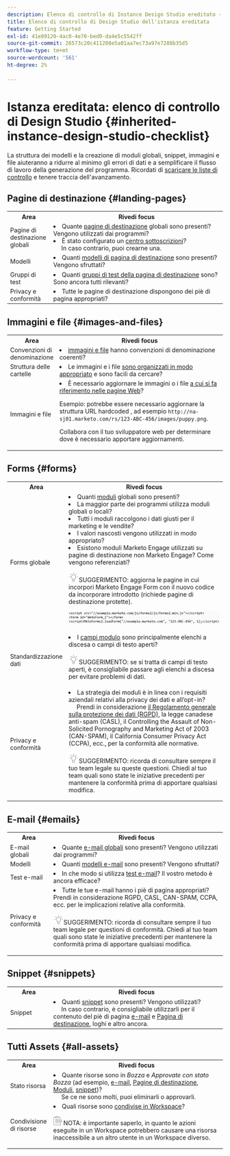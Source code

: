 ```yaml
---
description: Elenco di controllo di Instance Design Studio ereditato - Documenti Marketo - Documentazione del prodotto
title: Elenco di controllo di Design Studio dell'istanza ereditata
feature: Getting Started
exl-id: 41e89120-4ac0-4e70-bed0-da4e5c5542ff
source-git-commit: 26573c20c411208e5a01aa7ec73a97e7208b35d5
workflow-type: tm+mt
source-wordcount: '561'
ht-degree: 2%

---
```


# Istanza ereditata: elenco di controllo di Design Studio {#inherited-instance-design-studio-checklist}

La struttura dei modelli e la creazione di moduli globali, snippet, immagini e file aiuteranno a ridurre al minimo gli errori di dati e a semplificare il flusso di lavoro della generazione del programma. Ricordati di [scaricare le liste di controllo](/help/marketo/getting-started/inheriting-a-marketo-engage-instance/assets/adobe-marketo-engage-inherited-instance-admin-checklist.xlsx) e tenere traccia dell&#39;avanzamento.

## Pagine di destinazione {#landing-pages}

<table style="table-layout:auto">
 <tbody>
  <tr>
   <th style="width:20%">Area</th>
   <th>Rivedi focus</th>
  </tr>
  <tr>
   <td>Pagine di destinazione globali</td>
   <td><li>Quante <a href="/help/marketo/product-docs/demand-generation/landing-pages/understanding-landing-pages/understanding-free-form-vs-guided-landing-pages.md" target="_blank">pagine di destinazione</a> globali sono presenti? Vengono utilizzati dai programmi?</li>
   <li>È stato configurato un <a href="https://experienceleague.adobe.com/docs/marketo-learn/tutorials/lead-and-data-management/subscription-center-learn.html?lang=it" target="_blank">centro sottoscrizioni</a>?
   <br/>     In caso contrario, puoi crearne una.</li></td>
  </tr>
  <tr>
   <td>Modelli</td>
   <td><li>Quanti <a href="/help/marketo/product-docs/demand-generation/landing-pages/landing-page-templates/edit-a-marketo-landing-page-template.md" target="_blank">modelli di pagina di destinazione</a> sono presenti? Vengono sfruttati?</li></td>
  </tr>
  <tr>
   <td>Gruppi di test</td>
   <td><li>Quanti <a href="/help/marketo/product-docs/demand-generation/landing-pages/understanding-landing-pages/landing-page-test-groups.md" target="_blank">gruppi di test della pagina di destinazione</a> sono? Sono ancora tutti rilevanti?</li></td>
  </tr>
   <tr>
   <td>Privacy e conformità</td>
   <td><li>Tutte le pagine di destinazione dispongono dei piè di pagina appropriati?</li></td>
  </tr>
 </tbody>
</table>

## Immagini e file {#images-and-files}

<table style="table-layout:auto">
 <tbody>
  <tr>
   <th style="width:20%">Area</th>
   <th>Rivedi focus</th>
  </tr>
  <tr>
   <td>Convenzioni di denominazione</td>
   <td><li><a href="/help/marketo/product-docs/demand-generation/images-and-files/add-images-and-files-to-marketo.md" target="_blank">immagini e file</a> hanno convenzioni di denominazione coerenti?</li></td>
  </tr>
  <tr>
   <td>Struttura delle cartelle</td>
   <td><li>Le immagini e i file <a href="/help/marketo/product-docs/demand-generation/images-and-files/organize-your-images-and-files-using-folders.md" target="_blank">sono organizzati in modo appropriato</a> e sono facili da cercare?</li></td>
  </tr>
  <tr>
   <td>Immagini e file</td>
   <td><li>È necessario aggiornare le immagini o i file <a href="/help/marketo/product-docs/demand-generation/images-and-files/find-the-url-of-an-uploaded-image-or-file.md" target="_blank">a cui si fa riferimento nelle pagine Web</a>?
   <p>Esempio: potrebbe essere necessario aggiornare la struttura URL hardcoded <a href="https://nation.marketo.com/t5/product-documents/upcoming-changes-to-design-studio-urls/ta-p/306632#_Toc54870361" target="_blank"></a>, ad esempio <code>http://na-sj01.marketo.com/rs/123-ABC-456/images/puppy.png</code>.
   <p>Collabora con il tuo sviluppatore web per determinare dove è necessario apportare aggiornamenti.</li></td>
  </tr>
 </tbody>
</table>

## Forms {#forms}

<table style="table-layout:auto">
 <tbody>
  <tr>
   <th style="width:20%">Area</th>
   <th>Rivedi focus</th>
  </tr>
  <tr>
   <td>Forms globale</td>
   <td><li>Quanti <a href="/help/marketo/product-docs/demand-generation/forms/creating-a-form/create-a-form.md" target="_blank">moduli</a> globali sono presenti?</li>
<li>La maggior parte dei programmi utilizza moduli globali o locali?</li>
<li>Tutti i moduli raccolgono i dati giusti per il marketing e le vendite?</li>
<li>I valori nascosti vengono utilizzati in modo appropriato?</li>
<li>Esistono moduli Marketo Engage utilizzati su pagine di destinazione non Marketo Engage? Come vengono referenziati?</li>
<p><img src="assets/tip-icon.png" alt="icona di suggerimento">SUGGERIMENTO: aggiorna le pagine in cui incorpori Marketo Engage Form con il nuovo codice da incorporare introdotto (richiede pagine di destinazione protette).
<p><a href="/help/marketo/getting-started/inheriting-a-marketo-engage-instance/assets/design-studio-checklist-2.png" target="_blank"><img src="assets/design-studio-checklist-1.png" alt="miniatura codice"></a>
</td>
  </tr>
  <tr>
   <td>Standardizzazione dati</td>
   <td><li>I <a href="/help/marketo/product-docs/demand-generation/forms/form-fields/add-a-fieldset-to-a-form.md" target="_blank">campi modulo</a> sono principalmente elenchi a discesa o campi di testo aperti?</li>
<p><img src="assets/tip-icon.png" alt="icona di suggerimento">SUGGERIMENTO: se si tratta di campi di testo aperti, è consigliabile passare agli elenchi a discesa per evitare problemi di dati.</td>
  </tr>
  <tr>
   <td>Privacy e conformità</td>
   <td><li>La strategia dei moduli è in linea con i requisiti aziendali relativi alla privacy dei dati e all’opt-in?
   <br/>     Prendi in considerazione <a href="https://business.adobe.com/resources/ebooks/the-gdpr-and-the-marketer.html" target="_blank">il Regolamento generale sulla protezione dei dati (RGPD)</a>, la legge canadese anti-spam (CASL), il Controlling the Assault of Non-Solicited Pornography and Marketing Act of 2003 (CAN-SPAM), il California Consumer Privacy Act (CCPA), ecc., per la conformità alle normative.</li>
<p><img src="assets/tip-icon.png" alt="icona di suggerimento">SUGGERIMENTO: ricorda di consultare sempre il tuo team legale su queste questioni. Chiedi al tuo team quali sono state le iniziative precedenti per mantenere la conformità prima di apportare qualsiasi modifica.</td>
  </tr>
 </tbody>
</table>

## E-mail {#emails}

<table style="table-layout:auto">
 <tbody>
  <tr>
   <th style="width:20%">Area</th>
   <th>Rivedi focus</th>
  </tr>
  <tr>
   <td>E-mail globali</td>
   <td><li>Quante <a href="/help/marketo/product-docs/email-marketing/general/creating-an-email/create-an-email.md" target="_blank">e-mail globali</a> sono presenti? Vengono utilizzati dai programmi?</li></td>
  </tr>
  <tr>
   <td>Modelli</td>
   <td><li>Quanti <a href="/help/marketo/product-docs/email-marketing/general/email-editor-2/create-an-email-template.md" target="_blank">modelli e-mail</a> sono presenti? Vengono sfruttati?</li></td>
  </tr>
  <tr>
   <td>Test e-mail</td>
   <td><li>In che modo si utilizza <a href="/help/marketo/product-docs/email-marketing/email-programs/email-program-actions/email-test-a-b-test/understanding-email-testing-options.md" target="_blank">test e-mail</a>? Il vostro metodo è ancora efficace?</li></td>
  </tr>
  </tr>
  <tr>
   <td>Privacy e conformità</td>
   <td><li>Tutte le tue e-mail hanno i piè di pagina appropriati? Prendi in considerazione RGPD, CASL, CAN-SPAM, CCPA, ecc. per le implicazioni relative alla conformità.</li>
<p><img src="assets/tip-icon.png" alt="icona di suggerimento">SUGGERIMENTO: ricorda di consultare sempre il tuo team legale per questioni di conformità. Chiedi al tuo team quali sono state le iniziative precedenti per mantenere la conformità prima di apportare qualsiasi modifica.</td>
  </tr>
 </tbody>
</table>

## Snippet {#snippets}

<table style="table-layout:auto">
 <tbody>
  <tr>
   <th style="width:20%">Area</th>
   <th>Rivedi focus</th>
  </tr>
  <tr>
   <td>Snippet</td>
   <td><li>Quanti <a href="/help/marketo/product-docs/personalization/segmentation-and-snippets/snippets/create-a-snippet.md" target="_blank">snippet</a> sono presenti? Vengono utilizzati?
   <br/>     In caso contrario, è consigliabile utilizzarli per il contenuto del piè di pagina <a href="/help/marketo/product-docs/email-marketing/general/functions-in-the-editor/add-a-snippet-to-an-email.md" target="_blank">e-mail</a> e <a href="/help/marketo/product-docs/demand-generation/landing-pages/personalizing-landing-pages/add-a-snippet-to-a-landing-page.md" target="_blank">Pagina di destinazione</a>, loghi e altro ancora.</li></td>
  </tr>
 </tbody>
</table>

## Tutti Assets {#all-assets}

<table style="table-layout:auto">
 <tbody>
  <tr>
   <th style="width:20%">Area</th>
   <th>Rivedi focus</th>
  </tr>
  <tr>
   <td>Stato risorsa</td>
   <td><li>Quante risorse sono in <i>Bozza</i> e <i>Approvate con stato Bozza</i> (ad esempio, <a href="/help/marketo/product-docs/email-marketing/general/creating-an-email/approve-an-email.md" target="_blank">e-mail</a>, <a href="/help/marketo/product-docs/demand-generation/landing-pages/understanding-landing-pages/approve-unapprove-or-delete-a-landing-page.md#approve-a-landing-page" target="_blank">Pagine di destinazione</a>, <a href="/help/marketo/product-docs/demand-generation/forms/creating-a-form/approve-a-form.md" target="_blank">Moduli</a>, <a href="/help/marketo/product-docs/personalization/segmentation-and-snippets/snippets/approve-a-snippet.md" target="_blank">snippet</a>)?
   <br/>     Se ce ne sono molti, puoi eliminarli o approvarli.</li></td>
  </tr>
  <tr>
   <td>Condivisione di risorse</td>
   <td><li>Quali risorse sono <a href="/help/marketo/product-docs/administration/workspaces-and-person-partitions/understanding-workspaces-and-person-partitions.md#sharing-across-workspaces" target="_blank">condivise in Workspace</a>?</li>
   <p><img src="assets/note-icon.png" alt="icona nota"> NOTA: è importante saperlo, in quanto le azioni eseguite in un Workspace potrebbero causare una risorsa inaccessibile a un altro utente in un Workspace diverso.</td>
  </tr>
 </tbody>
</table>
